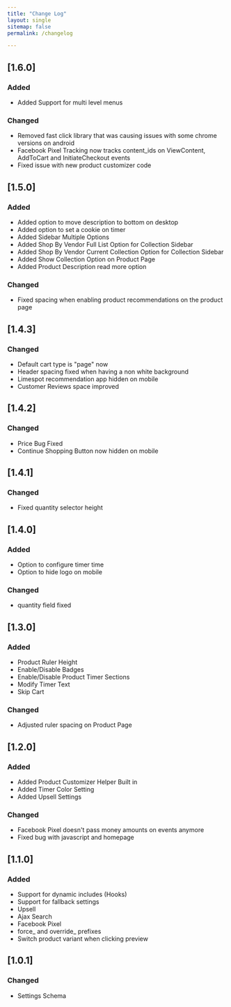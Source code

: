 ```yaml
---
title: "Change Log"
layout: single
sitemap: false
permalink: /changelog

---
```

## [1.6.0]

### Added
- Added Support for multi level menus

### Changed
- Removed fast click library that was causing issues with some chrome versions on android
- Facebook Pixel Tracking now tracks content_ids on ViewContent, AddToCart and InitiateCheckout events
- Fixed issue with new product customizer code

## [1.5.0]

### Added
- Added option to move description to bottom on desktop
- Added option to set a cookie on timer
- Added Sidebar Multiple Options
- Added Shop By Vendor Full List Option for Collection Sidebar
- Added Shop By Vendor Current Collection Option for Collection Sidebar
- Added Show Collection Option on Product Page
- Added Product Description read more option

### Changed
- Fixed spacing when enabling product recommendations on the product page

## [1.4.3]

### Changed
- Default cart type is "page" now
- Header spacing fixed when having a non white background
- Limespot recommendation app hidden on mobile
- Customer Reviews space improved 

## [1.4.2]

### Changed
- Price Bug Fixed
- Continue Shopping Button now hidden on mobile

## [1.4.1]

### Changed
- Fixed quantity selector height

## [1.4.0]

### Added
- Option to configure timer time
- Option to hide logo on mobile

### Changed
- quantity field fixed

## [1.3.0]

### Added
- Product Ruler Height
- Enable/Disable Badges
- Enable/Disable Product Timer Sections
- Modify Timer Text
- Skip Cart

### Changed
- Adjusted ruler spacing on Product Page

## [1.2.0]

### Added
- Added Product Customizer Helper Built in
- Added Timer Color Setting
- Added Upsell Settings

### Changed
- Facebook Pixel doesn't pass money amounts on events anymore
- Fixed bug with javascript and homepage 

## [1.1.0] 

### Added
- Support for dynamic includes (Hooks)
- Support for fallback settings
- Upsell 
- Ajax Search
- Facebook Pixel
- force_ and override_ prefixes
- Switch product variant when clicking preview

## [1.0.1]

### Changed
- Settings Schema


